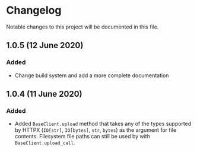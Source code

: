 # Changelog

Notable changes to this project will be documented in this file.

## 1.0.5 (12 June 2020)

### Added

* Change build system and add a more complete documentation

## 1.0.4 (11 June 2020)

### Added

* Added `BaseClient.upload` method that takes any of the types supported by HTTPX (`IO[str]`, `IO[bytes]`, `str`, `bytes`) as the argument for file contents. Filesystem file paths can still be used by with `BaseClient.upload_call`.

